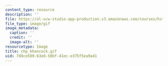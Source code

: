 ```yaml
---
content_type: resource
description: ''
file: https://ol-ocw-studio-app-production.s3.amazonaws.com/courses/hst-722j-brain-mechanisms-for-hearing-and-speech-fall-2005/7d8ce50963e850bf41ece375f5ea9a41_chp_khancock.gif
file_type: image/gif
image_metadata:
  caption: ''
  credit: ''
  image-alt: ''
resourcetype: Image
title: chp_khancock.gif
uid: 7d8ce509-63e8-50bf-41ec-e375f5ea9a41
---
```

